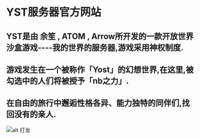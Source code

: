 # YST服务器官方网站
## YST是由 余笙 , ATOM , Arrow所开发的一款开放世界沙盒游戏----我的世界的服务器,游戏采用神权制度.
## 游戏发生在一个被称作「Yost」的幻想世界,在这里,被勾选中的人们将被授予「nb之力」.
## 在自由的旅行中邂逅性格各异、能力独特的同伴们,找回没有的亲人.
![alt 打龙](../)

